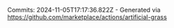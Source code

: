Commits: 2024-11-05T17:17:36.822Z - Generated via https://github.com/marketplace/actions/artificial-grass
<br>
